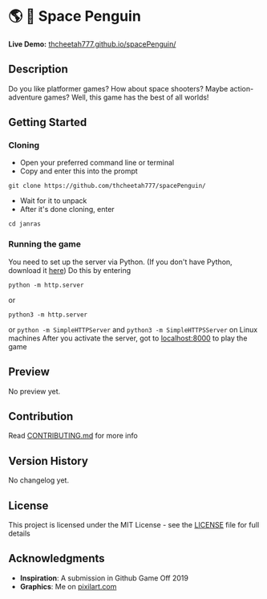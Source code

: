 # 🌎 🐧 Space Penguin

**Live Demo:** [thcheetah777.github.io/spacePenguin/](https://thcheetah777.github.io/spacePenguin/)

## Description

Do you like platformer games? How about space shooters? Maybe action-adventure games? Well, this game has the best of all worlds!

## Getting Started

### Cloning

* Open your preferred command line or terminal
* Copy and enter this into the prompt

```
git clone https://github.com/thcheetah777/spacePenguin/
```

* Wait for it to unpack
* After it's done cloning, enter

```
cd janras
```

### Running the game

You need to set up the server via Python. (If you don't have Python, download it [here](https://www.python.org/)) Do this by entering
```
python -m http.server
```
or
```
python3 -m http.server
```
or
```python -m SimpleHTTPServer``` and ```python3 -m SimpleHTTPSServer``` on Linux machines
After you activate the server, got to [localhost:8000](http://localhost:8000/) to play the game

## Preview

No preview yet.

## Contribution

Read [CONTRIBUTING.md](https://github.com/thcheetah777/spacePenguin/blob/master/CONTRIBUTING.md) for more info

## Version History

No changelog yet.

## License

This project is licensed under the MIT License - see the [LICENSE](https://github.com/thcheetah777/spacePenguin/blob/master/LICENSE) file for full details

## Acknowledgments

* **Inspiration**: A submission in Github Game Off 2019
* **Graphics**: Me on [pixilart.com](https://www.pixilart.com/)
